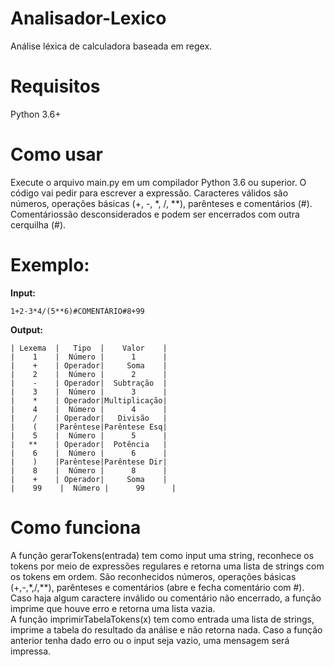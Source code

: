 # Analisador-Lexico
Análise léxica de calculadora baseada em regex.

# Requisitos
Python 3.6+

# Como usar
Execute o arquivo main.py em um compilador Python 3.6 ou superior. O código vai pedir para escrever a expressão. Caracteres válidos são números, operações básicas (+, -, *, /, **), parênteses e comentários (#). Comentáriossão desconsiderados e podem ser encerrados com outra cerquilha (#).
# Exemplo:
__Input:__
```
1+2-3*4/(5**6)#COMENTÁRIO#8+99
```

__Output:__

```
| Lexema  |   Tipo  |    Valor    |
|    1    |  Número |      1      |
|    +    | Operador|     Soma    |
|    2    |  Número |      2      |
|    -    | Operador|  Subtração  |
|    3    |  Número |      3      |
|    *    | Operador|Multiplicação|
|    4    |  Número |      4      |
|    /    | Operador|   Divisão   |
|    (    |Parêntese|Parêntese Esq|
|    5    |  Número |      5      |
|   **    | Operador|  Potência   |
|    6    |  Número |      6      |
|    )    |Parêntese|Parêntese Dir|
|    8    |  Número |      8      |
|    +    | Operador|     Soma    |
|    99    |  Número |      99      |
```

# Como funciona
A função gerarTokens(entrada) tem como input uma string, reconhece os tokens por meio de expressões regulares e retorna uma lista de strings com os tokens em ordem. São reconhecidos números, operações básicas (+,-,*,/,\*\*), parênteses e comentários (abre e fecha comentário com #). Caso haja algum caractere inválido ou comentário não encerrado, a função imprime que houve erro e retorna uma lista vazia.  
A função imprimirTabelaTokens(x) tem como entrada uma lista de strings, imprime a tabela do resultado da análise e não retorna nada. Caso a função anterior tenha dado erro ou o input seja vazio, uma mensagem será impressa.

